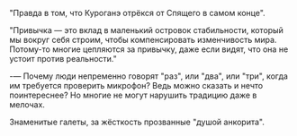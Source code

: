 "Правда в том, что Куроганэ отрёкся от Спящего в самом конце".

"Привычка — это вклад в маленький островок стабильности, который мы вокруг себя строим, чтобы компенсировать изменчивость мира. Потому-то многие цепляются за привычку, даже если видят, что она не устоит против реальности."

-— Почему люди непременно говорят "раз", или "два", или "три", когда им требуется проверить микрофон? Ведь можно сказать и нечто поинтереснее? Но многие не могут нарушить традицию даже в мелочах.

Знаменитые галеты, за жёсткость прозванные "душой анкорита".
